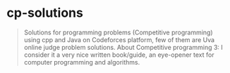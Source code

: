 # cp-solutions
 > Solutions for programming problems (Competitive programming) using cpp and Java on Codeforces platform, few of them are Uva online judge problem solutions.
 > About Competitive programming 3: I consider it a very nice written book/guide, an eye-opener text for computer programming and algorithms.

